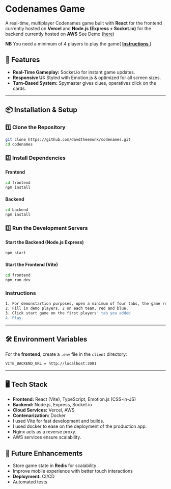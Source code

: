 # Codenames Game

A real-time, multiplayer Codenames game built with **React** for the frontend currently hosted on **Vercel** and **Node.js (Express + Socket.io)** for the backend currently hosted on **AWS** See Demo (<a href="https://codenames-pi.vercel.app/">here</a>)

**NB** You need a minimum of 4 players to play the game( <a href="#instructions">
<strong>Instructions</strong>
</a>)

## 🚀 Features

- **Real-Time Gameplay:** Socket.io for instant game updates.
- **Responsive UI:** Styled with Emotion.js & optimized for all screen sizes.
- **Turn-Based System:** Spymaster gives clues, operatives click on the cards.

---

## 📦 Installation & Setup

### **1️⃣ Clone the Repository**

```bash
git clone https://github.com/davdtheemonk/codenames.git
cd codenames
```

### **2️⃣ Install Dependencies**

#### Frontend

```bash
cd frontend
npm install
```

#### Backend

```bash
cd backend
npm install
```

### **3️⃣ Run the Development Servers**

#### Start the Backend (Node.js Express)

```bash
npm start
```

#### Start the Frontend (Vite)

```bash
cd frontend
npm run dev
```

### **Instructions**

```bash
1. For demonstartion purposes, open a minimum of four tabs, the game requires a minimum of four players( 2 spymasters and 2 operatives)
2. Fill in demo players, 2 on each team, red and blue.
3. Click start game on the first players' tab you added
4. Play.
```

---

## 🛠 Environment Variables

For the **frontend**, create a `.env` file in the `client` directory:

```env
VITE_BACKEND_URL = http://localhost:3001
```

---

## 🖥️ Tech Stack

- **Frontend:** React (Vite), TypeScript, Emotion.js (CSS-in-JS)
- **Backend:** Node.js, Express, Socket.io
- **Cloud Services:** Vercel, AWS
- **Contenarization:** Docker
- I used Vite for fast development and builds.
- I used docker to ease on the deployment of the production app.
- Nginx acts as a reverse proxy.
- AWS services ensure scalability.

## 📌 Future Enhancements

- Store game state in **Redis** for scalability
- Improve mobile experience with better touch interactions
- **Deployment:** CI/CD
- Automated tests
